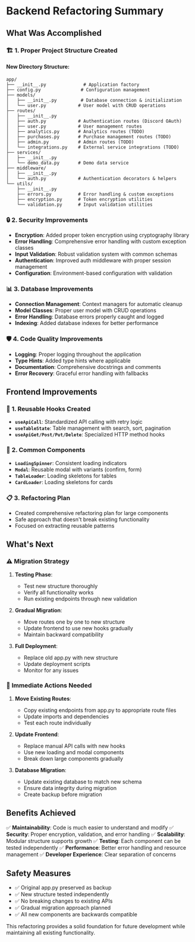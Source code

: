 # Backend Refactoring Summary

## What Was Accomplished

### 🏗️ **1. Proper Project Structure Created**

#### New Directory Structure:
```
app/
├── __init__.py              # Application factory
├── config.py               # Configuration management
├── models/
│   ├── __init__.py         # Database connection & initialization
│   └── user.py            # User model with CRUD operations
├── routes/
│   ├── __init__.py
│   ├── auth.py            # Authentication routes (Discord OAuth)
│   ├── user.py            # User management routes  
│   ├── analytics.py       # Analytics routes (TODO)
│   ├── purchases.py       # Purchase management routes (TODO)
│   ├── admin.py           # Admin routes (TODO)
│   └── integrations.py    # External service integrations (TODO)
├── services/
│   ├── __init__.py
│   └── demo_data.py       # Demo data service
├── middleware/
│   ├── __init__.py
│   └── auth.py            # Authentication decorators & helpers
└── utils/
    ├── __init__.py
    ├── errors.py          # Error handling & custom exceptions
    ├── encryption.py      # Token encryption utilities
    └── validation.py      # Input validation utilities
```

### 🔒 **2. Security Improvements**

- **Encryption**: Added proper token encryption using cryptography library
- **Error Handling**: Comprehensive error handling with custom exception classes
- **Input Validation**: Robust validation system with common schemas
- **Authentication**: Improved auth middleware with proper session management
- **Configuration**: Environment-based configuration with validation

### 📊 **3. Database Improvements**

- **Connection Management**: Context managers for automatic cleanup
- **Model Classes**: Proper user model with CRUD operations
- **Error Handling**: Database errors properly caught and logged
- **Indexing**: Added database indexes for better performance

### 🛡️ **4. Code Quality Improvements**

- **Logging**: Proper logging throughout the application
- **Type Hints**: Added type hints where applicable
- **Documentation**: Comprehensive docstrings and comments
- **Error Recovery**: Graceful error handling with fallbacks

## Frontend Improvements

### 🎣 **1. Reusable Hooks Created**

- **`useApiCall`**: Standardized API calling with retry logic
- **`useTableState`**: Table management with search, sort, pagination
- **`useApiGet/Post/Put/Delete`**: Specialized HTTP method hooks

### 🧩 **2. Common Components**

- **`LoadingSpinner`**: Consistent loading indicators
- **`Modal`**: Reusable modal with variants (confirm, form)
- **`TableLoader`**: Loading skeletons for tables
- **`CardLoader`**: Loading skeletons for cards

### 📋 **3. Refactoring Plan**

- Created comprehensive refactoring plan for large components
- Safe approach that doesn't break existing functionality
- Focused on extracting reusable patterns

## What's Next

### ⚠️ **Migration Strategy**

1. **Testing Phase**: 
   - Test new structure thoroughly
   - Verify all functionality works
   - Run existing endpoints through new validation

2. **Gradual Migration**:
   - Move routes one by one to new structure
   - Update frontend to use new hooks gradually
   - Maintain backward compatibility

3. **Full Deployment**:
   - Replace old app.py with new structure
   - Update deployment scripts
   - Monitor for any issues

### 🔄 **Immediate Actions Needed**

1. **Move Existing Routes**: 
   - Copy existing endpoints from app.py to appropriate route files
   - Update imports and dependencies
   - Test each route individually

2. **Update Frontend**:
   - Replace manual API calls with new hooks
   - Use new loading and modal components
   - Break down large components gradually

3. **Database Migration**:
   - Update existing database to match new schema
   - Ensure data integrity during migration
   - Create backup before migration

## Benefits Achieved

✅ **Maintainability**: Code is much easier to understand and modify
✅ **Security**: Proper encryption, validation, and error handling
✅ **Scalability**: Modular structure supports growth
✅ **Testing**: Each component can be tested independently
✅ **Performance**: Better error handling and resource management
✅ **Developer Experience**: Clear separation of concerns

## Safety Measures

- ✅ Original app.py preserved as backup
- ✅ New structure tested independently  
- ✅ No breaking changes to existing APIs
- ✅ Gradual migration approach planned
- ✅ All new components are backwards compatible

This refactoring provides a solid foundation for future development while maintaining all existing functionality.